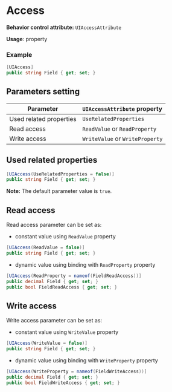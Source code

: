 # Access

**Behavior control attribute:**  `UIAccessAttribute`

**Usage**: property

### Example

```csharp
[UIAccess]
public string Field { get; set; }
```

## Parameters setting

| Parameter | `UIAccessAttribute` property | 
| -----------|:------------- 
| Used related properties | `UseRelatedProperties` |
| Read access | `ReadValue` or `ReadProperty` |
| Write access | `WriteValue` or `WriteProperty` |

## Used related properties

```csharp
[UIAccess(UseRelatedProperties = false)]
public string Field { get; set; }
```

**Note:** The default parameter value is `true`.

## Read access

Read access parameter can be set as:
* constant value using `ReadValue` property

```csharp
[UIAccess(ReadValue = false)]
public string Field { get; set; }
```

* dynamic value using binding with `ReadProperty` property

```csharp
[UIAccess(ReadProperty = nameof(FieldReadAccess))]
public decimal Field { get; set; }
public bool FieldReadAccess { get; set; }
```

## Write access

Write access parameter can be set as:
* constant value using `WriteValue` property

```csharp
[UIAccess(WriteValue = false)]
public string Field { get; set; }
```

* dynamic value using binding with `WriteProperty` property

```csharp
[UIAccess(WriteProperty = nameof(FieldWriteAccess))]
public decimal Field { get; set; }
public bool FieldWriteAccess { get; set; }
```